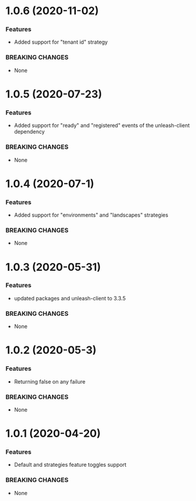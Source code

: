 <a name="1.0.6"></a>

# 1.0.6 (2020-11-02)

### Features

- Added support for "tenant id" strategy 

### BREAKING CHANGES

- None

<a name="1.0.5"></a>

# 1.0.5 (2020-07-23)

### Features

- Added support for "ready" and "registered" events of the unleash-client dependency 

### BREAKING CHANGES

- None

<a name="1.0.4"></a>

# 1.0.4 (2020-07-1)

### Features

- Added support for "environments" and "landscapes" strategies 

### BREAKING CHANGES

- None

<a name="1.0.3"></a>

# 1.0.3 (2020-05-31)

### Features

- updated packages and unleash-client to 3.3.5

### BREAKING CHANGES

- None

<a name="1.0.2"></a>

# 1.0.2 (2020-05-3)

### Features

- Returning false on any failure 

### BREAKING CHANGES

- None


<a name="1.0.1"></a>

# 1.0.1 (2020-04-20)

### Features

- Default and strategies feature toggles support

### BREAKING CHANGES

- None